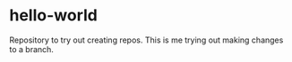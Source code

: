 # hello-world
Repository to try out creating repos.
This is me trying out making changes to a branch.
